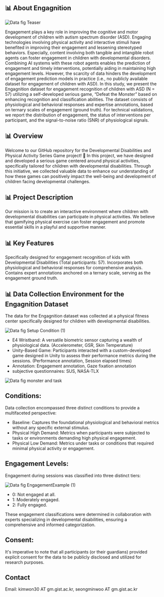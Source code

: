 ## 📊 About Engagnition

![Data  fig  Teaser](https://github.com/dailyminiii/Engagnition/assets/79134282/684613e8-3ea7-4e85-be81-48f0dd13a24d)

Engagement plays a key role in improving the cognitive and motor development of children with autism spectrum disorder (ASD). Engaging technologies involving physical activity and interactive stimuli have benefited in improving their engagement and lessening stereotyped behaviors. Especially, content involving both tangible and intangible robot agents can foster engagement in children with developmental disorders. Combining AI systems with these robot agents enables the prediction of engagement and timely interventions, potentially aiding in maintaining high engagement levels. However, the scarcity of data hinders the development of engagement prediction models in practice (i.e., no publicly available dataset for engagement of children with ASD). In this study, we present the Engagnition dataset for engagement recognition of children with ASD (N = 57) utilizing a self-developed serious game, “Defeat the Monster” based on enhancing recognition and classification abilities. The dataset consists of physiological and behavioral responses and expertise annotations, based on ternary scales of engagement (ground truth). For technical validations, we report the distribution of engagement, the status of interventions per participant, and the signal-to-noise ratio (SNR) of physiological signals.

## 📊 Overview

Welcome to our GitHub repository for the Developmental Disabilities and Physical Activity Series Game project! 🎉 In this project, we have designed and developed a serious game centered around physical activities, specifically tailored for children with developmental disabilities. Through this initiative, we collected valuable data to enhance our understanding of how these games can positively impact the well-being and development of children facing developmental challenges.

## 📊 Project Description

Our mission is to create an interactive environment where children with developmental disabilities can participate in physical activities. We believe that gamifying physical exercise can foster engagement and promote essential skills in a playful and supportive manner.

## 📊 Key Features

Specifically designed for engagement recognition of kids with Developmental Disabilities (Total participants: 57).
Incorporates both physiological and behavioral responses for comprehensive analysis.
Contains expert annotations anchored on a ternary scale, serving as the engagement ground truth.



## 📊 Data Collection Environment for the Engagnition Dataset

The data for the Engagnition dataset was collected at a physical fitness center specifically designed for children with developmental disabilities.

![Data  fig  Setup Condition (1)](https://github.com/dailyminiii/Engagnition/assets/79134282/09239254-4da0-4d7a-9360-68371c4dde9b)


- E4 Wristband: A versatile biometric sensor capturing a wealth of physiological data. (Accelerometer, GSR, Skin Temperature)
- Unity-Based Game: Participants interacted with a custom-developed game designed in Unity to assess their performance metrics during the sessions. (Performance annotation, Session elapsed times)
- Annotation: Engagement annotation, Gaze fixation annotation
- subjective questionnaires: SUS, NASA-TLX

![Data  fig  monster and task](https://github.com/dailyminiii/Engagnition/assets/79134282/7e69e7b4-a4bc-40c3-90ef-0e799ff3acc6)

## Conditions:

Data collection encompassed three distinct conditions to provide a multifaceted perspective:

- Baseline: Captures the foundational physiological and behavioral metrics without any specific external stimulus.
- Physical High Demand: Metrics when participants were subjected to tasks or environments demanding high physical engagement.
- Physical Low Demand: Metrics under tasks or conditions that required minimal physical activity or engagement.


## Engagement Levels:

Engagement during sessions was classified into three distinct tiers:

![Data  fig  EngagementExample (1)](https://github.com/dailyminiii/Engagnition/assets/79134282/81afebbb-4545-4d30-b83b-f6008adc4732)

- 0: Not engaged at all.
- 1: Moderately engaged.
- 2: Fully engaged.


These engagement classifications were determined in collaboration with experts specializing in developmental disabilities, ensuring a comprehensive and informed categorization.


## Consent:
It's imperative to note that all participants (or their guardians) provided explicit consent for the data to be publicly disclosed and utilized for research purposes.

## Contact
Email: kimwon30 AT gm.gist.ac.kr, seongminwoo AT gm.gist.ac.kr
